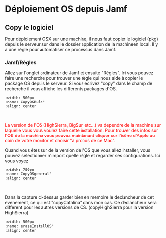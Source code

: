 # Déploiement OS depuis Jamf

## Copy le logiciel

Pour déploiement OSX sur une machine, il nous faut copier le logiciel (pkg) depuis le serveur sur dans le dossier application de la machineen local.
Il y a une règle pour automatiser ce processus dans Jamf.

### Jamf/Règles

Allez sur l'onglet ordinateur de Jamf et ensuite "Règles". Ici vous pouvez faire une recherche pour trouver une règle qui nous aide à copier le package OS depuis le serveur. Si vous ecrivez "copy" dans le champ de recherche il vous affiche les differents packages d'OS. 

```{image} images/copyOS.png
:width: 500px
:name: CopyOSRule"
:align: center
```

<br/>
<p style="color: red">La version de l'OS (HighSierra, BigSur, etc...) va dependre de la machine sur laquelle vous vous voulez faire cette installation. Pour trouver des infos sur l'OS de la machine vous pouvez maintenant cliquer sur l'icône d'Apple  au coin de votre monitor et choisir "à propos de ce Mac".</p>

Quand vous êtes sur de la version de l'OS que vous allez installer, vous pouvez selectionner n'import quelle règle et regarder ses configurations.
Ici vous voyez 

```{image} images/copyOSgeneral.png
:width: 750px
:name: CopyOSgeneral"
:align: center
```

<br/>
<p>Dans la capture ci-dessus garder bien en memoire le declancheur de cet evenement, ce qui est "copyCatalina" dans mon cas. Ce declancheur sera different pour les autres versions de OS. (copyHighSierra pour la version HighSierra)</p>


```{image} images/eraseInstallOS.png
:width: 500px
:name: eraseInstallOS"
:align: center
```


